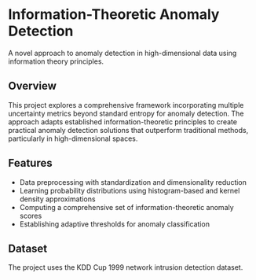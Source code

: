 # Information-Theoretic Anomaly Detection

A novel approach to anomaly detection in high-dimensional data using information theory principles.

## Overview
This project explores a comprehensive framework incorporating multiple uncertainty metrics beyond standard entropy for anomaly detection. The approach adapts established information-theoretic principles to create practical anomaly detection solutions that outperform traditional methods, particularly in high-dimensional spaces.

## Features
- Data preprocessing with standardization and dimensionality reduction
- Learning probability distributions using histogram-based and kernel density approximations
- Computing a comprehensive set of information-theoretic anomaly scores
- Establishing adaptive thresholds for anomaly classification

## Dataset
The project uses the KDD Cup 1999 network intrusion detection dataset.
